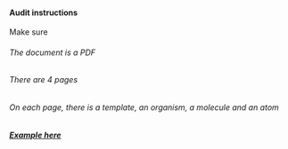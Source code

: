 #### Audit instructions

Make sure

###### The document is a PDF
###### There are 4 pages
###### On each page, there is a template, an organism, a molecule and an atom 

##### [Example here](https://www.figma.com/file/fzqDkk8Zc8qJCiSMbKV0Ei/UI-II---Ex-1?node-id=0%3A1)
